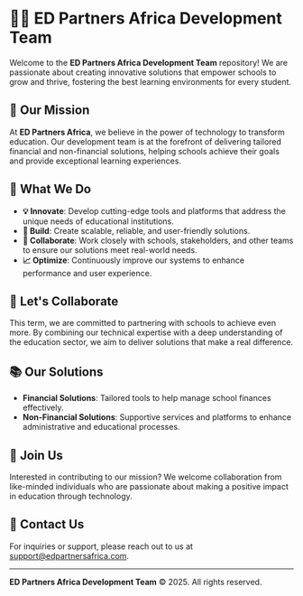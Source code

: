 # 👨‍💻 ED Partners Africa Development Team

Welcome to the **ED Partners Africa Development Team** repository! We are passionate about creating innovative solutions that empower schools to grow and thrive, fostering the best learning environments for every student.

## 🎯 Our Mission

At **ED Partners Africa**, we believe in the power of technology to transform education. Our development team is at the forefront of delivering tailored financial and non-financial solutions, helping schools achieve their goals and provide exceptional learning experiences.

## 🚀 What We Do

- **💡 Innovate**: Develop cutting-edge tools and platforms that address the unique needs of educational institutions.
- **🔧 Build**: Create scalable, reliable, and user-friendly solutions.
- **🤝 Collaborate**: Work closely with schools, stakeholders, and other teams to ensure our solutions meet real-world needs.
- **📈 Optimize**: Continuously improve our systems to enhance performance and user experience.

## 🤝 Let's Collaborate

This term, we are committed to partnering with schools to achieve even more. By combining our technical expertise with a deep understanding of the education sector, we aim to deliver solutions that make a real difference.

## 📚 Our Solutions

- **Financial Solutions**: Tailored tools to help manage school finances effectively.
- **Non-Financial Solutions**: Supportive services and platforms to enhance administrative and educational processes.

## 🌟 Join Us

Interested in contributing to our mission? We welcome collaboration from like-minded individuals who are passionate about making a positive impact in education through technology.

## 📧 Contact Us

For inquiries or support, please reach out to us at [support@edpartnersafrica.com](mailto:support@edpartnersafrica.com).

---

**ED Partners Africa Development Team** © 2025. All rights reserved.
